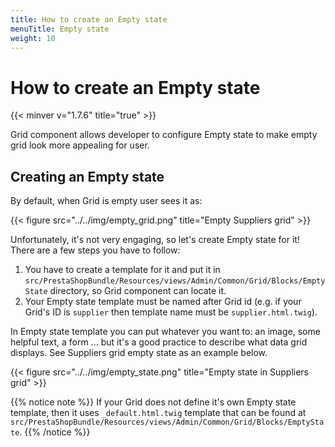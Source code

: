 ```yaml
---
title: How to create an Empty state
menuTitle: Empty state
weight: 10
---
```


# How to create an Empty state
{{< minver v="1.7.6" title="true" >}}

Grid component allows developer to configure Empty state to make empty grid look more appealing for user.

## Creating an Empty state

By default, when Grid is empty user sees it as:

{{< figure src="../../img/empty_grid.png" title="Empty Suppliers grid" >}}

Unfortunately, it's not very engaging, so let's create Empty state for it! There are a few steps you have to follow:

1. You have to create a template for it and put it in `src/PrestaShopBundle/Resources/views/Admin/Common/Grid/Blocks/EmptyState` directory, so Grid component can locate it.
2. Your Empty state template must be named after Grid id (e.g. if your Grid's ID is `supplier` then template name must be `supplier.html.twig`).

In Empty state template you can put whatever you want to: an image, some helpful text, a form ... but it's a good practice to describe what data grid displays. See Suppliers grid empty state as an example below.

{{< figure src="../../img/empty_state.png" title="Empty state in Suppliers grid" >}}

{{% notice note %}}
If your Grid does not define it's own Empty state template, then it uses `_default.html.twig` template that can be found at `src/PrestaShopBundle/Resources/views/Admin/Common/Grid/Blocks/EmptyState`.
{{% /notice %}}
